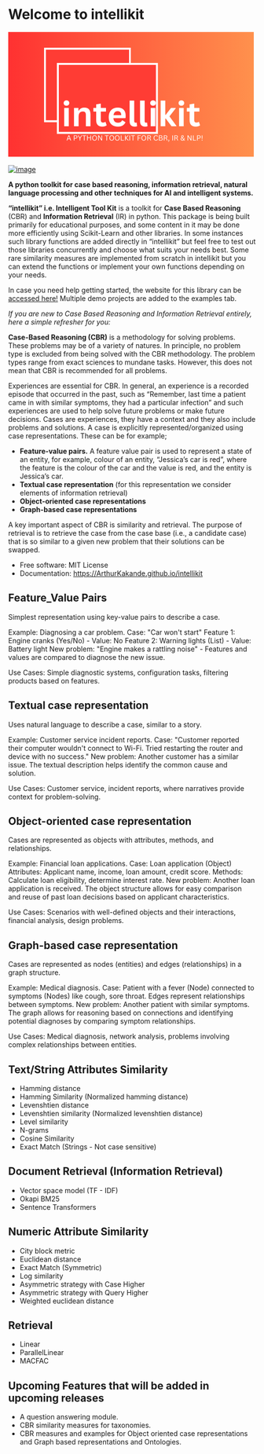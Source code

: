 # Welcome to intellikit

![logo](intellikit_package.png)

[![image](https://img.shields.io/pypi/v/intellikit.svg)](https://pypi.python.org/pypi/intellikit)


**A python toolkit for case based reasoning, information retrieval, natural language processing and other techniques for AI and intelligent systems.**

**“intellikit” i.e. Intelligent Tool Kit** is a toolkit for **Case Based Reasoning** (CBR) and **Information Retrieval** (IR) in python. This package is being built primarily for educational purposes, and some content in it may be done more efficiently using Scikit-Learn and other libraries. In some instances such library functions are added directly in “intellikit” but feel free to test out those libraries concurrently and choose what suits your needs best. Some rare similarity measures are implemented from scratch in intellikit but you can extend the functions or implement your own functions depending on your needs. 

In case you need help getting started, the website for this library can be [accessed here!](https://ArthurKakande.github.io/intellikit) Multiple demo projects are added to the examples tab.

*If you are new to Case Based Reasoning and Information Retrieval entirely, here a simple refresher for you:*

**Case-Based Reasoning (CBR)** is a methodology for solving problems. These 
problems may be of a variety of natures. In principle, no problem type is excluded from 
being solved with the CBR methodology. The problem types range from exact sciences 
to mundane tasks. However, this does not mean that CBR is recommended for all problems.

Experiences are essential for CBR. In general, an experience is a recorded episode that occurred in the past, such as “Remember, last time a patient came in with similar symptoms, they had a particular infection” and such experiences are used to help solve future problems or make future decisions. Cases are experiences, they have a context and they also include problems and solutions. A case is explicitly represented/organized using case representations. These can be for example; 

-   **Feature-value pairs.** A feature value pair is used to represent a state of an entity, for example, colour of an entity, “Jessica’s car is red”, where the feature is the colour of the car and the value is red, and the entity is Jessica’s car.
-   **Textual case representation** (for this representation we consider elements of information retrieval)
-   **Object-oriented case representations**
-   **Graph-based case representations**

A key important aspect of CBR is similarity and retrieval. The purpose of retrieval is to retrieve the case from the case base (i.e., a candidate case) that is so similar to a given new problem that their solutions can be swapped. 


-   Free software: MIT License
-   Documentation: <https://ArthurKakande.github.io/intellikit>
    

## Feature_Value Pairs
  Simplest representation using key-value pairs to describe a case.
  
  Example: Diagnosing a car problem.
  Case: "Car won't start"
  Feature 1: Engine cranks (Yes/No) - Value: No
  Feature 2: Warning lights (List) - Value: Battery light
  New problem: "Engine makes a rattling noise" - Features and values are compared to diagnose the new issue.
  
  Use Cases: Simple diagnostic systems, configuration tasks, filtering products based on features.

## Textual case representation
  Uses natural language to describe a case, similar to a story.
  
  Example: Customer service incident reports.
  Case: "Customer reported their computer wouldn't connect to Wi-Fi. Tried restarting the router and device with no success."
  New problem: Another customer has a similar issue. The textual description helps identify the common cause and solution.
  
  Use Cases: Customer service, incident reports, where narratives provide context for problem-solving.

## Object-oriented case representation
  Cases are represented as objects with attributes, methods, and relationships.
  
  Example: Financial loan applications.
  Case: Loan application (Object)
  Attributes: Applicant name, income, loan amount, credit score.
  Methods: Calculate loan eligibility, determine interest rate.
  New problem: Another loan application is received. The object structure allows for easy comparison and reuse of past loan decisions based on applicant characteristics.
  
  Use Cases: Scenarios with well-defined objects and their interactions, financial analysis, design problems.

## Graph-based case representation
  Cases are represented as nodes (entities) and edges (relationships) in a graph structure.

  Example: Medical diagnosis.
  Case: Patient with a fever (Node) connected to symptoms (Nodes) like cough, sore throat. Edges represent relationships between symptoms.
  New problem: Another patient with similar symptoms. The graph allows for reasoning based on connections and identifying potential diagnoses by comparing symptom relationships.
  
  Use Cases: Medical diagnosis, network analysis, problems involving complex relationships between entities.



## Text/String Attributes Similarity
-   Hamming distance
-   Hamming Similarity (Normalized hamming distance)
-   Levenshtien distance
-   Levenshtien similarity (Normalized levenshtien distance)
-   Level similarity
-   N-grams
-   Cosine Similarity
-   Exact Match (Strings - Not case sensitive)

## Document Retrieval (Information Retrieval)
-   Vector space model (TF - IDF) 
-   Okapi BM25
-   Sentence Transformers

## Numeric Attribute Similarity
-   City block metric
-   Euclidean distance
-   Exact Match (Symmetric)
-   Log similarity
-   Asymmetric strategy with Case Higher 
-   Asymmetric strategy with Query Higher
-   Weighted euclidean distance

## Retrieval
-   Linear
-   ParallelLinear
-   MACFAC

## Upcoming Features that will be added in upcoming releases
-   A question answering module.
-   CBR similarity measures for taxonomies.
-   CBR measures and examples for Object oriented case representations and Graph based representations and Ontologies.

